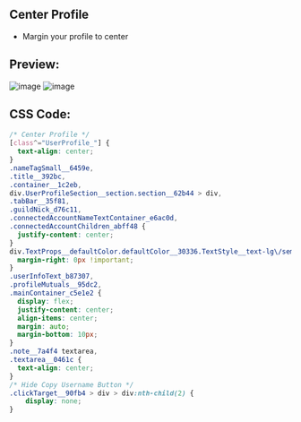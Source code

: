 ## Center Profile
- Margin your profile to center


## Preview:
![image](https://github.com/sang765/Discord-CSS-Snippets/assets/80249864/c42f72ed-b98c-46d5-9a8b-fdf699983d57)
![image](https://github.com/sang765/Discord-CSS-Snippets/assets/80249864/562fb6d7-2715-4551-a967-2cad935d5c5f)



## CSS Code:
```css
/* Center Profile */
[class^="UserProfile_"] {
  text-align: center;
}
.nameTagSmall__6459e,
.title__392bc,
.container__1c2eb,
div.UserProfileSection__section.section__62b44 > div,
.tabBar__35f81,
.guildNick_d76c11,
.connectedAccountNameTextContainer_e6ac0d,
.connectedAccountChildren_abff48 {
  justify-content: center;
}
div.TextProps__defaultColor.defaultColor__30336.TextStyle__text-lg\/semibold.text-lg-semibold__9539a {
  margin-right: 0px !important;
}
.userInfoText_b87307,
.profileMutuals__95dc2,
.mainContainer_c5e1e2 {
  display: flex;
  justify-content: center;
  align-items: center;
  margin: auto;
  margin-bottom: 10px;
}
.note__7a4f4 textarea,
.textarea__0461c {
  text-align: center;
}
/* Hide Copy Username Button */
.clickTarget__90fb4 > div > div:nth-child(2) {
    display: none;
}
```